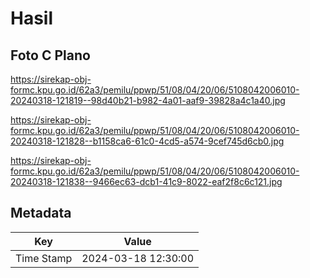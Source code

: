 # Hasil

## Foto C Plano

https://sirekap-obj-formc.kpu.go.id/62a3/pemilu/ppwp/51/08/04/20/06/5108042006010-20240318-121819--98d40b21-b982-4a01-aaf9-39828a4c1a40.jpg

https://sirekap-obj-formc.kpu.go.id/62a3/pemilu/ppwp/51/08/04/20/06/5108042006010-20240318-121828--b1158ca6-61c0-4cd5-a574-9cef745d6cb0.jpg

https://sirekap-obj-formc.kpu.go.id/62a3/pemilu/ppwp/51/08/04/20/06/5108042006010-20240318-121838--9466ec63-dcb1-41c9-8022-eaf2f8c6c121.jpg


## Metadata

| Key        | Value               |
| ---------- | ------------------- |
| Time Stamp | 2024-03-18 12:30:00 |



